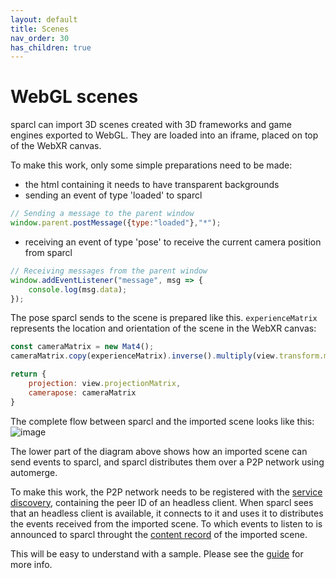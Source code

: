 ```yaml
---
layout: default
title: Scenes
nav_order: 30
has_children: true
---
```


# WebGL scenes

sparcl can import 3D scenes created with 3D frameworks and game engines exported to WebGL. They are loaded into an iframe, placed on top of the WebXR canvas. 

To make this work, only some simple preparations need to be made:
* the html containing it needs to have transparent backgrounds
* sending an event of type 'loaded' to sparcl
```javascript
// Sending a message to the parent window
window.parent.postMessage({type:"loaded"},"*");
```
* receiving an event of type 'pose' to receive the current camera position from sparcl
```javascript
// Receiving messages from the parent window
window.addEventListener("message", msg => {
    console.log(msg.data);
});
```

The pose sparcl sends to the scene is prepared like this. `experienceMatrix` represents the location and orientation of the scene in the WebXR canvas:
```javascript
const cameraMatrix = new Mat4();
cameraMatrix.copy(experienceMatrix).inverse().multiply(view.transform.matrix);

return {
    projection: view.projectionMatrix,
    camerapose: cameraMatrix
}
```

The complete flow between sparcl and the imported scene looks like this:
![image](https://user-images.githubusercontent.com/231274/116106498-727b3a00-a6b2-11eb-8367-615c423f7c31.png)

The lower part of the diagram above shows how an imported scene can send events to sparcl, and sparcl distributes them over a P2P network using automerge.

To make this work, the P2P network needs to be registered with the [service discovery](/sparcl/glossary.html#spatial-service-discovery-ssd), containing the peer ID of an headless client. When sparcl sees that an headless client is available, it connects to it and uses it to distributes the events received from the imported scene. To which events to listen to is announced to sparcl throught the [content record](https://openarcloud.github.io/sparcl/glossary.html#spatial-content-record-scr) of the imported scene.

This will be easy to understand with a sample. Please see the [guide](/sparcl/guides/multiuser.md) for more info. 
